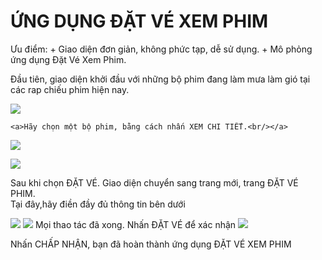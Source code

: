 <h1>ỨNG DỤNG ĐẶT VÉ XEM PHIM</h1>
<a>Ưu điểm:
    + Giao diện đơn giản, không phức tạp, dễ sử dụng.
    + Mô phỏng ứng dụng Đặt Vé Xem Phim.
<a/>
<p>
    Đầu tiên, giao diện khởi đầu với những bộ phim đang làm mưa làm gió tại các rap chiếu phim hiện nay.<br/>
    
   <img src="https://scontent.fdad1-1.fna.fbcdn.net/v/t1.15752-9/62342648_635311533611161_7152274051501654016_n.png?_nc_cat=104&_nc_oc=AQnQi4LuU_1r4vhWQ0qQq5gW_q73za200o3VlkF_8V7v67kTdtt1ZJLdKlez9dbrMZI&_nc_ht=scontent.fdad1-1.fna&oh=879dc3fb889841790680e9f7c154c95e&oe=5D9107BA"></img>
    
    <a>Hãy chọn một bộ phim, bằng cách nhấn XEM CHI TIẾT.<br/></a>
   <img src="https://scontent.fdad2-1.fna.fbcdn.net/v/t1.15752-9/62182990_441350039745286_850309082572128256_n.png?_nc_cat=101&_nc_oc=AQlvO7MeXzqgqQo3f-Q_f1tpTNUnKP2VKfOXQyRadbVMMujLuZVfbwsHua-yoJHTaq4&_nc_ht=scontent.fdad2-1.fna&oh=d8951a9bc12e5ed20ca03e48ef8cc9c2&oe=5D9289F7"/> <br/>


   <img src="https://scontent.fdad1-1.fna.fbcdn.net/v/t1.15752-9/62617530_403348913595514_1256807434828120064_n.png?_nc_cat=102&_nc_oc=AQl9nGn8qZeuhmc_Ohq1w1sxUQiMF1AlSDwQGTEa4QeW_vAWlH1TaYoqM9fyP71YYok&_nc_ht=scontent.fdad1-1.fna&oh=ddc21bf44997ff8daa59f1efe7ecd838&oe=5D8B7F4D"/>
   
   <a> Sau khi chọn ĐẶT VÉ. Giao diện chuyển sang trang mới, trang ĐẶT VÉ PHIM.<br/>
        Tại đây,hãy điền đầy đủ thông tin bên dưới
    
   </a>
    <img src="https://scontent.fdad2-1.fna.fbcdn.net/v/t1.15752-9/62259738_452844225543104_7993809014104260608_n.png?_nc_cat=107&_nc_oc=AQmEXAKnJbTKMC-jb8XwEVHkYlEluMOvIT2wEz5vFT0f_rE2lRqPKpL9fbvHzzgEVto&_nc_ht=scontent.fdad2-1.fna&oh=ee056ae3c185a7e042837fae8b93c80a&oe=5D98A3CF"/>  <img src="https://scontent.fdad2-1.fna.fbcdn.net/v/t1.15752-9/62234137_454865982007375_1844383231781109760_n.png?_nc_cat=108&_nc_oc=AQkyk8YvwgcxofEurI0LrpnXJiiCilteqGpIQoDfb9hYTAZWoj-LIWHQGsUNiRP0G1M&_nc_ht=scontent.fdad2-1.fna&oh=8804b6aedf9cc2297abe31643f2038b3&oe=5D8A2BD2"/>
   <a> Mọi thao tác đã xong. Nhấn ĐẶT VÉ để xác nhận</a>
   <img src="https://scontent.fdad1-1.fna.fbcdn.net/v/t1.15752-9/62400110_308746873398537_7715501532824731648_n.png?_nc_cat=106&_nc_oc=AQneS6nG05ajWH0_TRmBj9A-mRQNdBzJdiNYccYfnp1eldenusclUM5csuxus8Of7CY&_nc_ht=scontent.fdad1-1.fna&oh=aef855c1cea5da6dae9157d408986748&oe=5D84D4EF"/>
   
 <a>Nhấn CHẤP NHẬN, bạn đã hoàn thành ứng dụng ĐẶT VÉ XEM PHIM<a/>
     
